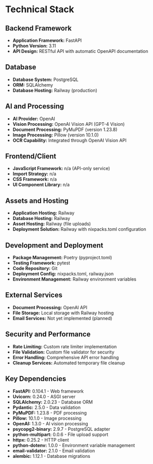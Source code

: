 # Technical Stack

## Backend Framework
- **Application Framework:** FastAPI
- **Python Version:** 3.11
- **API Design:** RESTful API with automatic OpenAPI documentation

## Database
- **Database System:** PostgreSQL
- **ORM:** SQLAlchemy
- **Database Hosting:** Railway (production)

## AI and Processing
- **AI Provider:** OpenAI
- **Vision Processing:** OpenAI Vision API (GPT-4 Vision)
- **Document Processing:** PyMuPDF (version 1.23.8)
- **Image Processing:** Pillow (version 10.1.0)
- **OCR Capability:** Integrated through OpenAI Vision API

## Frontend/Client
- **JavaScript Framework:** n/a (API-only service)
- **Import Strategy:** n/a
- **CSS Framework:** n/a
- **UI Component Library:** n/a

## Assets and Hosting
- **Application Hosting:** Railway
- **Database Hosting:** Railway
- **Asset Hosting:** Railway (file uploads)
- **Deployment Solution:** Railway with nixpacks.toml configuration

## Development and Deployment
- **Package Management:** Poetry (pyproject.toml)
- **Testing Framework:** pytest
- **Code Repository:** Git
- **Deployment Config:** nixpacks.toml, railway.json
- **Environment Management:** Railway environment variables

## External Services
- **Document Processing:** OpenAI API
- **File Storage:** Local storage with Railway hosting
- **Email Services:** Not yet implemented (planned)

## Security and Performance
- **Rate Limiting:** Custom rate limiter implementation
- **File Validation:** Custom file validator for security
- **Error Handling:** Comprehensive API error handling
- **Cleanup Services:** Automated temporary file cleanup

## Key Dependencies
- **FastAPI:** 0.104.1 - Web framework
- **Uvicorn:** 0.24.0 - ASGI server
- **SQLAlchemy:** 2.0.23 - Database ORM
- **Pydantic:** 2.5.0 - Data validation
- **PyMuPDF:** 1.23.8 - PDF processing
- **Pillow:** 10.1.0 - Image processing
- **OpenAI:** 1.3.0 - AI vision processing
- **psycopg2-binary:** 2.9.7 - PostgreSQL adapter
- **python-multipart:** 0.0.6 - File upload support
- **httpx:** 0.25.2 - HTTP client
- **python-dotenv:** 1.0.0 - Environment variable management
- **email-validator:** 2.1.0 - Email validation
- **alembic:** 1.12.1 - Database migrations
